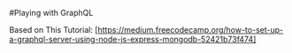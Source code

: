 #Playing with GraphQL

Based on This Tutorial: [https://medium.freecodecamp.org/how-to-set-up-a-graphql-server-using-node-js-express-mongodb-52421b73f474]